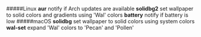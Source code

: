 #####Linux
**aur** notify if Arch updates are available
**solidbg2** set wallpaper to solid colors and gradients using 'Wal' colors
**battery** notify if battery is low
#####macOS
**solidbg** set wallpaper to solid colors using system colors
**wal-set** expand 'Wal' colors to 'Pecan' and 'Pollen'
